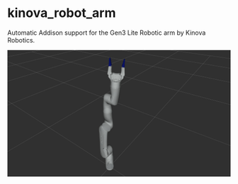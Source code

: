 # kinova_robot_arm #

Automatic Addison support for the Gen3 Lite Robotic arm by Kinova Robotics.

![gen3_lite_kinova](./kinova_robot_arm_description/urdf/gen3-lite-robot-urdf-xacro-rviz.jpg)

